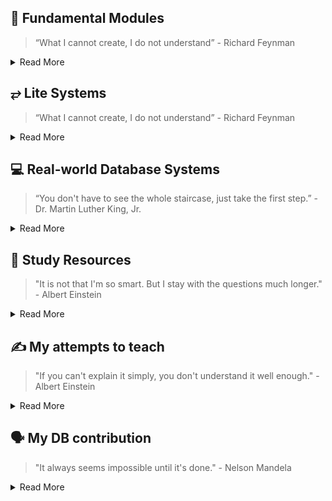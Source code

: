 ## 📎 Fundamental Modules
> “What I cannot create, I do not understand” - Richard Feynman

<details>
<summary>Read More</summary>

#### Individual Database Components
- [tiny-yacc-parser](https://github.com/dbminions/tiny-yacc-sql-parser): YACC, SQL `Parser`
- [tiny-sql-rewriter](https://github.com/dbminions/tiny-sql-rewriter): SQL `rewriter`, analyser
- [tiny-binder](https://github.com/dbminions/tiny_binder): `Binder`, Catalog, Type Coercion, Function Overloading
- [tiny-dataframe](https://github.com/dbminions/tiny_dataframe): `Rule Based Optimizer`, `Execution Engine`, `Push-based Execution`, Runtime, Visitor, Parquet, Arrow
- [tiny-rule-based-optimizer](https://github.com/dbminions/tiny-planner): Parser, `Binder`, Catalog, Rule Based Optimizer, `Execution Engine`, `Push Based Execution`
- [tiny-ssi-txn](https://github.com/dbminions/tiny-txn): Snapshot Isolation Level, Serializable `Transactions`
- [lsm tree](https://github.com/dbminions/lsm-tree): `Storage Engine`, Memtable, WAL
- [tiny-java-db](https://github.com/dbminions/tiny-db): `Volcano Model`, Query Optimizer, `Binder`, `Secondary Index`

```markdown
┌───────┐  ┌───────┐  ┌───────┐
│       │  │       │  │       │
│Parse  ├─►│Rewrite├─►│Binder ├──┐   ┌───────┐  ┌───────┐  ┌──────┐    ┌───────┐   ┌───────┐
│       │  │       │  │       │  │   │ RBO   │  │       │  │      │    │ Txn   │   │ Col   │
└───────┘  └───────┘  └───────┘  ├──►│  +    ├─►│ Exec  ├─►│Run   ├───►│  +    |──►| LSM   │
                                 │   │ CBO   │  │Engine │  │time  │    │ WAL   │   │       │
                      ┌───────┐  │   └───────┘  └───────┘  └──────┘    └───────┘   └───────┘
                      │       │  │
                      │Data   ├──┘
                      │Frame  │
                      └───────┘
```

#### Misc Database Components
- [embedded server](https://github.com/dbminions/tiny-embedded-server): `Sockets`
- [workerpool](https://github.com/dbminions/workerpool): `job queue`, `worker pool`
- [memorypool](https://github.com/dbminions/tiny_mpool): `memory management`, `gc lang`
- [lotsaa](https://github.com/dbminions/lotsaa): `benchmark`, `concurrent access`
- [tiny-compiler](https://github.com/dbminions/tiny-compiler): Covers examples for `AST`, ANTLR, and `Visitor` Pattern
- [tiny-dependency-injection](https://github.com/dbminions/tiny-di-framework): `Dependency Injection` Framework

#### Simple Distributed Systems
- [leader election](https://github.com/dbminions/distributed_leader_election): `Layered BFS`, `Flood Max`
- [network topology optimizer](https://github.com/dbminions/network_topology_optimizer): `Heuristics`, `Topology`

</details>

## ⥂ Lite Systems

> “What I cannot create, I do not understand” - Richard Feynman

<details>
<summary>Read More</summary>

#### Database Shrunk
- [matrixorigin-lite](https://github.com/dbminions/colexec-db): Vectorized `Execution Engine`, Push based execution model

#### Small Database [Read]
- [HaloDB](https://github.com/dbminions/HaloDB): InMemory, KV, `Log Structure`, Bitcask
- [OHC](https://github.com/dbminions/ohc): Cache, `OffHeap`, GC, Big Cache
- [LevelDB](https://github.com/dbminions/leveldb): Embedded `LSM` Tree
- [StormDB](https://github.com/dbminions/stormdb): Embedded DB similar to HaloDB

#### Misc Shrunk
- [geo-spark-lite](https://github.com/dbminions/spatial-spark-rdd): `Spark RDD`, `Apache Sedona`, `Spatial Indexing`

</details>

## 💻 Real-world Database Systems
> “You don't have to see the whole staircase, just take the first step.”  - Dr. Martin Luther King, Jr.

<details>
<summary>Read More</summary>
  
#### Production Distributed Databases (Planning to Learn)
- [datafusion](https://github.com/apache/arrow-datafusion): tiny neat query engine
- [CockroachDB](https://github.com/cockroachdb/cockroach): well documented, co-exec, has logical/physical optimizer, exec engine
- [Prometheus](https://github.com/dbminions/prometheus): PromQL, TSDB
- [Presto](https://github.com/prestodb/presto): RBO, CBO

#### Misc
- [Go-YCSB](https://github.com/dbminions/go-ycsb): KV Benchmark, `YCSB`

</details>

## 📗 Study Resources
> "It is not that I'm so smart. But I stay with the questions much longer." - Albert Einstein

<details>
<summary>Read More</summary>

#### Papers [Read]
- [Google Spanner Paper](https://static.googleusercontent.com/media/research.google.com/en//archive/spanner-osdi2012.pdf) - Distributed `Strict Serializable Transaction` using True Time
- [Elkan's Kmeans](https://cdn.aaai.org/ICML/2003/ICML03-022.pdf) - Fast `Kmeans` Algorithm using Triangle Inequality Property
- [A method for implementing Lock-Free shared Data Structures](https://dl.acm.org/doi/pdf/10.1145/165231.165265) - Coordination Technique, Caching Algo

#### Books on DB [Read]
- [Database Design and Implementation](https://a.co/d/9cJnBev) -  Great for understanding embedded Java databases like Apache `Derby`
- [How Query Engine Works: An Introductory Guide](https://a.co/d/0tnFBHx) - Great for understanding Query Engine like Arrow `Datafusion`
- [Querify Labs Blog](https://www.querifylabs.com/blog) - Good blog on optimizers.

#### Misc Books [Read]
- [Algorithms and Data Structures for Massive Datasets](https://a.co/d/j4aYee9) - BF, `Count-Min` Sketch, HyperLogLog, Reservoir `Sampling`.

#### Books [Reading]
- [100 Go Mistakes and How to Avoid Them](https://a.co/d/7EAXgLq) - Great for understanding common mistakes in `go`.

#### Books [Planned]
- [Patterns of Distributed Systems](https://martinfowler.com/articles/patterns-of-distributed-systems/) - `Spanner` 2PC etc.


</details>

## ✍ My attempts to teach
> "If you can't explain it simply, you don't understand it well enough." - Albert Einstein

<details>
<summary>Read More</summary>

#### Technical works
- [Copy Ahead Segment Ring](https://utd-ir.tdl.org/server/api/core/bitstreams/bca5d1fb-7b45-403c-b435-4d965d387367/content) - New Memtable Design, Evolution of Database Systems
- [Method for Implementing lock-free shared data structure](https://www.youtube.com/watch?v=MK1ZqqW-9gM) - Coordination Technique, Large Objects
- [TinyDB](https://www.youtube.com/playlist?list=PLVd_ZXv73U8jqQHvW_R5oQF8qo8SHv3Re) - Tiny Database written in Java
- [Tiny Compiler](https://medium.com/javarevisited/build-a-tiny-compiler-in-java-662f67a1ce85) - Tiny Compiler written in Java
- [Using spark for spatial data management](https://medium.com/sys-base/spatial-partitioned-rdd-using-kd-tree-in-spark-102e0b53564b) - Spark RDD, KD Tree
- [Design Patterns](https://medium.com/sde-base/design-pattern-in-java-bafd91a5d24e) - Design Pattern from GoF.

</details>


## 🗣️ My DB contribution
> "It always seems impossible until it's done." - Nelson Mandela

<details>
<summary>Read More</summary>
  
#### Database commits
- [MaxtrixOrigin](https://github.com/matrixorigin/matrixone/commits?author=arjunsk)

</details>
